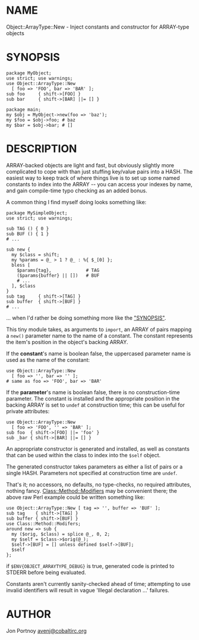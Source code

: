 # NAME

Object::ArrayType::New - Inject constants and constructor for ARRAY-type objects

# SYNOPSIS

    package MyObject;
    use strict; use warnings;
    use Object::ArrayType::New
      [ foo => 'FOO', bar => 'BAR' ];
    sub foo     { shift->[FOO] }
    sub bar     { shift->[BAR] ||= [] }

    package main;
    my $obj = MyObject->new(foo => 'baz');
    my $foo = $obj->foo; # baz
    my $bar = $obj->bar; # []

# DESCRIPTION

ARRAY-backed objects are light and fast, but obviously slightly more
complicated to cope with than just stuffing key/value pairs into a HASH.
The easiest way to keep track of where things live is to set up some named
constants to index into the ARRAY -- you can access your indexes by name,
and gain compile-time typo checking as an added bonus.

A common thing I find myself doing looks something like:

    package MySimpleObject;
    use strict; use warnings;

    sub TAG () { 0 }
    sub BUF () { 1 }
    # ...

    sub new {
      my $class = shift;
      my %params = @_ > 1 ? @_ : %{ $_[0] };
      bless [
        $params{tag},             # TAG
        ($params{buffer} || [])   # BUF
        # ...
      ], $class
    }
    sub tag     { shift->[TAG] }
    sub buffer  { shift->[BUF] }
    # ...

... when I'd rather be doing something more like the ["SYNOPSIS"](#synopsis).

This tiny module takes, as arguments to `import`, an ARRAY of pairs mapping a
`new()` parameter name to the name of a constant. The constant represents the
item's position in the object's backing ARRAY.

If the **constant**'s name is boolean false, the uppercased parameter name is
used as the name of the constant:

    use Object::ArrayType::New
      [ foo => '', bar => '' ];
    # same as foo => 'FOO', bar => 'BAR'

If the **parameter**'s name is boolean false, there is no construction-time
parameter. The constant is installed and the appropriate position in the
backing ARRAY is set to `undef` at construction time; this can be useful for
private attributes:

    use Object::ArrayType::New
      [ foo => 'FOO', '' => 'BAR' ];
    sub foo  { shift->[FOO] ||= 'foo' }
    sub _bar { shift->[BAR] ||= [] }

An appropriate constructor is generated and installed, as well as constants
that can be used within the class to index into the `$self` object.

The generated constructor takes parameters as either a list of pairs or a
single HASH. Parameters not specified at construction time are `undef`.

That's it; no accessors, no defaults, no type-checks, no required attributes,
nothing fancy. [Class::Method::Modifiers](https://metacpan.org/pod/Class::Method::Modifiers) may be convenient there; the above
raw Perl example could be written something like:

    use Object::ArrayType::New [ tag => '', buffer => 'BUF' ];
    sub tag    { shift->[TAG] }
    sub buffer { shift->[BUF] }
    use Class::Method::Modifers;
    around new => sub {
      my ($orig, $class) = splice @_, 0, 2;
      my $self = $class->$orig(@_);
      $self->[BUF] = [] unless defined $self->[BUF];
      $self
    };

if `$ENV{OBJECT_ARRAYTYPE_DEBUG}` is true, generated code is printed to
STDERR before being evaluated.

Constants aren't currently sanity-checked ahead of time; attempting to use
invalid identifiers will result in vague 'Illegal declaration ...' failures.

# AUTHOR

Jon Portnoy <avenj@cobaltirc.org>
